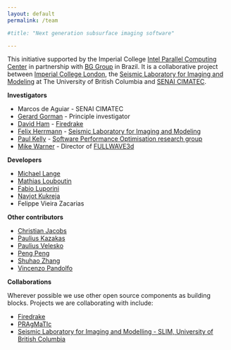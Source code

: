 ```yaml
---
layout: default
permalink: /team

#title: "Next generation subsurface imaging software"

---
```


This initiative supported by the Imperial College [Intel Parallel Computing
Center](https://software.intel.com/en-us/ipcc) in partnership with [BG
Group](http://www.bg-group.com/) in Brazil. It is a collaborative project
between [Imperial College London](http://www.imperial.ac.uk), the [Seismic
Laboratory for Imaging and Modeling](https://www.slim.eos.ubc.ca) at The
University of British Columbia and [SENAI
CIMATEC](http://portais.fieb.org.br/senai/senai-na-sua-cidade/salvador/cimatec.html).

**Investigators**

* Marcos de Aguiar  - SENAI CIMATEC
* [Gerard Gorman](http://www.imperial.ac.uk/people/g.gorman) - Principle investigator
* [David Ham](http://www.imperial.ac.uk/people/david.ham) - [Firedrake](http://firedrakeproject.org)
* [Felix Herrmann](https://www.slim.eos.ubc.ca/felix) - [Seismic Laboratory for Imaging and Modeling](https://www.slim.eos.ubc.ca)
* [Paul Kelly](http://www.doc.ic.ac.uk/~phjk/) - [Software Performance Optimisation research group](https://spo.doc.ic.ac.uk/twiki/bin/view.cgi/External)
* [Mike Warner](http://www.imperial.ac.uk/people/m.warner) - Director of [FULLWAVE3d](http://fullwave3d.github.io/)

**Developers**

* [Michael Lange](http://www.imperial.ac.uk/people/michael.lange)
* [Mathias Louboutin](https://www.slim.eos.ubc.ca/content/mathias-louboutin)
* [Fabio Luporini](https://www.doc.ic.ac.uk/~fl1612)
* [Navjot Kukreja](https://github.com/navjotk)
* Felippe Vieira Zacarias


**Other contributors**

* [Christian Jacobs](http://www.christianjacobs.uk)
* [Paulius Kazakas](https://github.com/sheino)
* [Paulius Velesko](https://github.com/pvelesko)
* [Peng Peng](https://github.com/pp1336)
* [Shuhao Zhang](https://github.com/Richard-zhang)
* [Vincenzo Pandolfo](https://github.com/vincepandolfo)

**Collaborations**

Wherever possible we use other open source components as building blocks.
Projects we are collaborating with include:

* [Firedrake](http://www.firedrakeproject.org)
* [PRAgMaTIc](https://github.com/ggorman/pragmatic)
* [Seismic Laboratory for Imaging and Modelling - SLIM, University of British Columbia](https://www.slim.eos.ubc.ca/)
